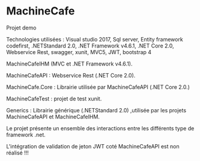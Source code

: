 # MachineCafe

Projet demo

Technologies utilisées : Visual studio 2017, Sql server, Entity framework codefirst, .NETStandard 2.0, .NET Framework v4.6.1, .NET Core 2.0, Webservice Rest, swagger, xunit, MVC5, JWT, bootstrap 4

MachineCafeIHM (MVC et .NET Framework v4.6.1).

MachineCafeAPI : Webservice Rest (.NET Core 2.0).

MachineCafe.Core : Librairie utilisée par MachineCafeAPI (.NET Core 2.0.)

MachineCafeTest : projet de test xunit.

Generics : Librairie générique (.NETStandard 2.0) ,utilisée par les projets MachineCafeAPI et MachineCafeIHM.

Le projet présente un ensemble des interactions entre les différents type de framework .net.


L'intégration de validation de jeton JWT coté MachineCafeAPI est non réalisé !!!

